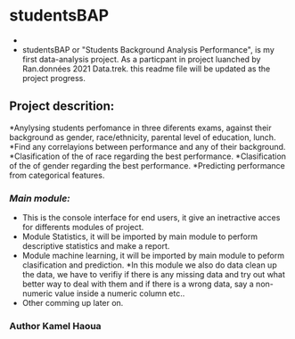# studentsBAP
*
* studentsBAP or "Students Background Analysis Performance", is my first data-analysis project. As a particpant in project luanched by Ran.données 2021 Data.trek. this readme file will be updated as the project progress.

## Project descrition:
 *Anylysing students perfomance in three diferents exams, against their background as gender, race/ethnicity, parental level of education, lunch.
 *Find any correlayions between performance and any of their background.
 *Clasification of the of race regarding the best performance. 
 *Clasification of the of gender regarding the best performance.
 *Predicting performance from categorical features.
### *Main module:*
* This is the console interface for end users, it give an inetractive acces for differents modules of project.
* Module Statistics, it will be imported by main module to perform descriptive statistics and make a report.
* Module machine learning, it will be imported by main module to peform clasification and prediction.
*In this module we also do data clean up the data, we have to verifiy if there is any missing data and try out what better way 
to deal with them and if there is a wrong data, say a non-numeric value inside a numeric column etc..
* Other comming up later on.
### Author Kamel Haoua
